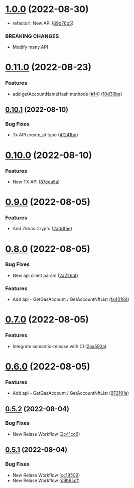 # [1.0.0](https://github.com/bnb-chain/zkbas-js-sdk/compare/v0.11.0...v1.0.0) (2022-08-30)


* refactor!: New API ([69d76b5](https://github.com/bnb-chain/zkbas-js-sdk/commit/69d76b5ccec4b26e00aea59d5a7bc6dec72bb847))


### BREAKING CHANGES

* Modify many API

# [0.11.0](https://github.com/bnb-chain/zkbas-js-sdk/compare/v0.10.1...v0.11.0) (2022-08-23)


### Features

* add getAccountNameHash methods ([#14](https://github.com/bnb-chain/zkbas-js-sdk/issues/14)) ([10d33ba](https://github.com/bnb-chain/zkbas-js-sdk/commit/10d33ba0db999528245c19231841141899971254))

## [0.10.1](https://github.com/bnb-chain/zkbas-js-sdk/compare/v0.10.0...v0.10.1) (2022-08-10)


### Bug Fixes

* Tx API create_at type ([4f241bd](https://github.com/bnb-chain/zkbas-js-sdk/commit/4f241bd59619c7b3d6a0eead736d0bea020aa1df))

# [0.10.0](https://github.com/bnb-chain/zkbas-js-sdk/compare/v0.9.0...v0.10.0) (2022-08-10)


### Features

* New TX API ([87eda5a](https://github.com/bnb-chain/zkbas-js-sdk/commit/87eda5af89d14e71172db57aac73a06f2b3a1d17))

# [0.9.0](https://github.com/bnb-chain/zkbas-js-sdk/compare/v0.8.0...v0.9.0) (2022-08-05)


### Features

* Add Zkbas Crypto ([2a0df5e](https://github.com/bnb-chain/zkbas-js-sdk/commit/2a0df5eef338d435e7eccd4e7a565825d6270681))

# [0.8.0](https://github.com/bnb-chain/zkbas-js-sdk/compare/v0.7.0...v0.8.0) (2022-08-05)


### Bug Fixes

* New api client param ([2a226af](https://github.com/bnb-chain/zkbas-js-sdk/commit/2a226af66ac1e1efb0c9639acf598e8be8d63d4c))


### Features

* Add api - GetGasAccount / GetAccountNftList ([fa4018d](https://github.com/bnb-chain/zkbas-js-sdk/commit/fa4018d87db3043f733bc489b15971b090891a94))

# [0.7.0](https://github.com/bnb-chain/zkbas-js-sdk/compare/v0.6.1...v0.7.0) (2022-08-05)


### Features

* Integrate semantic-release with CI ([2aa593a](https://github.com/bnb-chain/zkbas-js-sdk/commit/2aa593abc5beea437dbf61cf0504d5878929f669))

# [0.6.0](https://github.com/bnb-chain/zkbas-js-sdk/compare/v0.5.2...v0.6.0) (2022-08-05)


### Features

* Add api - GetGasAccount / GetAccountNftList ([972191a](https://github.com/bnb-chain/zkbas-js-sdk/commit/972191a7cbe7cd8307e7e9d83c140704a420cf0a))

## [0.5.2](https://github.com/bnb-chain/zkbas-js-sdk/compare/v0.5.1...v0.5.2) (2022-08-04)


### Bug Fixes

* New Relase Workflow ([2c41cc6](https://github.com/bnb-chain/zkbas-js-sdk/commit/2c41cc69acece584156277d5416a7173f2d474dc))

## [0.5.1](https://github.com/bnb-chain/zkbas-js-sdk/compare/v0.5.0...v0.5.1) (2022-08-04)


### Bug Fixes

* New Relase Workflow ([cc19509](https://github.com/bnb-chain/zkbas-js-sdk/commit/cc195090837af9b3285fde0cba0a78ae7f1f4e89))
* New Relase Workflow ([c9b9ccf](https://github.com/bnb-chain/zkbas-js-sdk/commit/c9b9ccf78963cc6906c5d35235f4412fa82875fe))
